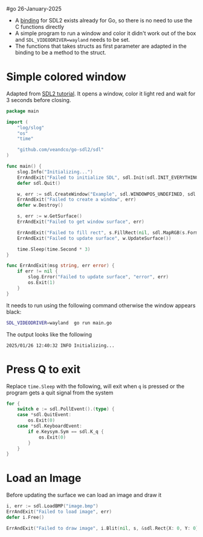 #go 26-January-2025

* A [binding](https://github.com/veandco/go-sdl2) for SDL2 exists already for Go, so there is no need to use the C functions directly
* A simple program to run a window and color it didn't work out of the box and `SDL_VIDEODRIVER=wayland` needs to be set.
* The functions that takes structs as first parameter are adapted in the binding to be a method to the struct.

# Simple colored window

Adapted from [SDL2 tutorial](https://jan.newmarch.name/Wayland/SDL/). It opens a window, color it light red and wait for 3 seconds before closing.

```go
package main

import (
	"log/slog"
	"os"
	"time"

	"github.com/veandco/go-sdl2/sdl"
)

func main() {
	slog.Info("Initializing...")
	ErrAndExit("Failed to initialize SDL", sdl.Init(sdl.INIT_EVERYTHING))
	defer sdl.Quit()

	w, err := sdl.CreateWindow("Example", sdl.WINDOWPOS_UNDEFINED, sdl.WINDOWPOS_UNDEFINED, 1280, 720, sdl.WINDOWEVENT_SHOWN)
	ErrAndExit("Failed to create a window", err)
	defer w.Destroy()

	s, err := w.GetSurface()
	ErrAndExit("Failed to get window surface", err)

	ErrAndExit("Failed to fill rect", s.FillRect(nil, sdl.MapRGB(s.Format, 255, 90, 120)))
	ErrAndExit("Failed to update surface", w.UpdateSurface())

	time.Sleep(time.Second * 3)
}

func ErrAndExit(msg string, err error) {
	if err != nil {
		slog.Error("Failed to update surface", "error", err)
		os.Exit(1)
	}
}
```

It needs to run using the following command otherwise the window appears black:
```sh
SDL_VIDEODRIVER=wayland  go run main.go
```

The output looks like the following
```
2025/01/26 12:40:32 INFO Initializing...
```

# Press Q to exit

Replace `time.Sleep` with the following, will exit when `q` is pressed or the program gets a quit signal from the system
```go
for {
    switch e := sdl.PollEvent().(type) {
    case *sdl.QuitEvent:
        os.Exit(0)
    case *sdl.KeyboardEvent:
        if e.Keysym.Sym == sdl.K_q {
            os.Exit(0)
        }
    }
}
```

# Load an Image

Before updating the surface we can load an image and draw it

```go
i, err := sdl.LoadBMP("image.bmp")
ErrAndExit("Failed to load image", err)
defer i.Free()

ErrAndExit("Failed to draw image", i.Blit(nil, s, &sdl.Rect{X: 0, Y: 0}))
```
